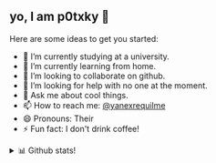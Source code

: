 ## yo, I am p0txky 👾

Here are some ideas to get you started:

- 🔭 I’m currently studying at a university.
- 🌱 I’m currently learning from home.
- 👯 I’m looking to collaborate on github.
- 🤔 I’m looking for help with no one at the moment.
- 💬 Ask me about cool things.
- 📫 How to reach me: [@yanexrequilme](https://twitter.com/yanexrequilme)
- 😄 Pronouns: Their
- ⚡ Fun fact: I don't drink coffee!

<details>
  <summary> 📊 Github stats!</summary>
   <img src="https://github-readme-stats.vercel.app/api?username=p0txky&&show_icons=true&title_color=08e600&icon_color=06dcf9&text_color=daf7dc&bg_color=DEG,173859,e60032&border_radius=25px">
</details
